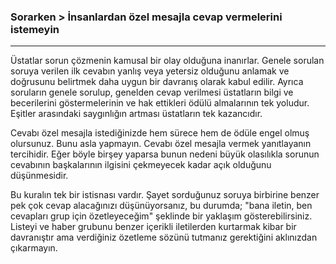 ### Sorarken > İnsanlardan özel mesajla cevap vermelerini istemeyin
---

Üstatlar sorun çözmenin kamusal bir olay olduğuna inanırlar. Genele sorulan soruya verilen ilk cevabın yanlış veya yetersiz olduğunu anlamak ve doğrusunu belirtmek daha uygun bir davranış olarak kabul edilir. Ayrıca soruların genele sorulup, genelden cevap verilmesi üstatların bilgi ve becerilerini göstermelerinin ve hak ettikleri ödülü almalarının tek yoludur. Eşitler arasındaki saygınlığın artması üstatların tek kazancıdır.

Cevabı özel mesajla istediğinizde hem sürece hem de ödüle engel olmuş olursunuz. Bunu asla yapmayın. Cevabı özel mesajla vermek yanıtlayanın tercihidir. Eğer böyle birşey yaparsa bunun nedeni büyük olasılıkla sorunun cevabının başkalarının ilgisini çekmeyecek kadar açık olduğunu düşünmesidir.

Bu kuralın tek bir istisnası vardır. Şayet sorduğunuz soruya birbirine benzer pek çok cevap alacağınızı düşünüyorsanız, bu durumda; "bana iletin, ben cevapları grup için özetleyeceğim" şeklinde bir yaklaşım gösterebilirsiniz. Listeyi ve haber grubunu benzer içerikli iletilerden kurtarmak kibar bir davranıştır ama verdiğiniz özetleme sözünü tutmanız gerektiğini aklınızdan çıkarmayın.